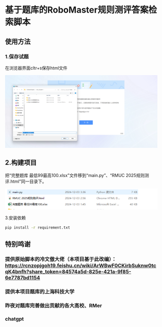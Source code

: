 # 基于题库的RoboMaster规则测评答案检索脚本

## 使用方法
### 1.保存试题
在浏览器界面cltr+s保存html文件

![img0.png](data/img0.png)

## 2.构建项目
把“完整题库 最低99最高100.xlsx”文件移到“main.py”、“RMUC 2025规则测评.html”同一目录下。

![img1.png](/data/img1.png)

3.安装依赖
```bash
pip install -r requirement.txt
```

## 特别鸣谢
### 提供原始脚本的冷文傲大佬（本项目基于此改编）：https://rcnzopjgoh19.feishu.cn/wiki/ArWBwF0CKirbSuknw0tcqK4bnfh?share_token=84574a5d-825e-421a-9f85-6e7787bd1154

### 提供本项目题库的上海科技大学

### 昨夜对题库完善做出贡献的各大高校、RMer

### chatgpt